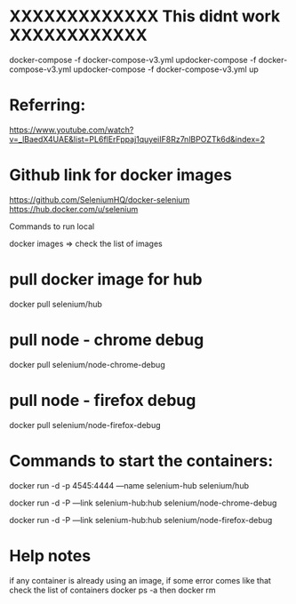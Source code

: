 # XXXXXXXXXXXXX This didnt work XXXXXXXXXXXX
docker-compose -f docker-compose-v3.yml updocker-compose -f docker-compose-v3.yml updocker-compose -f docker-compose-v3.yml up
# Referring:
https://www.youtube.com/watch?v=_lBaedX4UAE&list=PL6flErFppaj1quyeiIF8Rz7nlBPOZTk6d&index=2

# Github link for docker images
https://github.com/SeleniumHQ/docker-selenium
https://hub.docker.com/u/selenium

Commands to run local

docker images => check the list of images

# pull docker image for hub
docker pull selenium/hub

# pull node - chrome debug
docker pull selenium/node-chrome-debug

# pull node - firefox debug
docker pull selenium/node-firefox-debug

# Commands to start the containers:

docker run -d -p 4545:4444 —name selenium-hub selenium/hub

docker run -d -P —link  selenium-hub:hub selenium/node-chrome-debug

docker run -d -P —link  selenium-hub:hub selenium/node-firefox-debug


# Help notes
if any container is already using an image, if some error comes like that check the list of containers
docker ps -a
then 
docker rm <container id>


